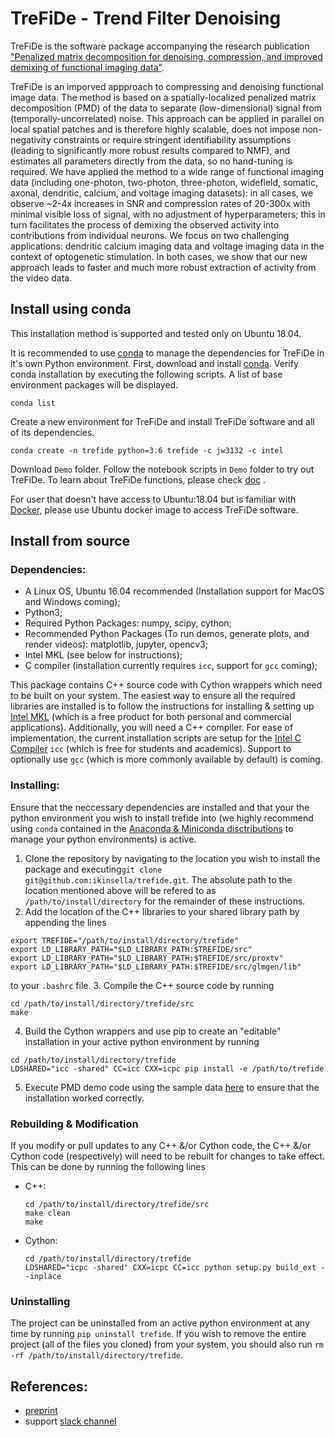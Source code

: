 # TreFiDe - Trend Filter Denoising


TreFiDe is the software package accompanying the research publication
["Penalized matrix decomposition for denoising, compression, and improved demixing of 
functional imaging data"](https://doi.org/10.1101/334706). 

TreFiDe is an imporved appproach 
to compressing and denoising functional image data. The method is based on a spatially-localized 
penalized matrix decomposition (PMD) of the data to separate (low-dimensional) signal from 
(temporally-uncorrelated) noise. This approach can be applied in parallel on local spatial 
patches and is therefore highly scalable, does not impose non-negativity constraints or require 
stringent identifiability assumptions (leading to significantly more robust results compared to 
NMF), and estimates all parameters directly from the data, so no hand-tuning is required. We 
have applied the method to a wide range of functional imaging data (including one-photon, 
two-photon, three-photon, widefield, somatic, axonal, dendritic, calcium, and voltage imaging 
datasets): in all cases, we observe ~2-4x increases in SNR and compression rates of 20-300x 
with minimal visible loss of signal, with no adjustment of hyperparameters; this in turn 
facilitates the process of demixing the observed activity into contributions from individual 
neurons. We focus on two challenging applications: dendritic calcium imaging data and voltage 
imaging data in the context of optogenetic stimulation. In both cases, we show that our new 
approach leads to faster and much more robust extraction of activity from the video data.


## Install using conda

This installation method is supported and tested only on Ubuntu 18.04.

It is recommended to use [conda](https://www.anaconda.com/) to manage the 
dependencies for TreFiDe in it's own Python environment.
First, download and install [conda](https://www.anaconda.com/distribution/). Verify conda installation
by executing the following scripts. A list of base environment packages will be displayed.
```
conda list
```

<!-- pytorch only requires nvidia driver, doesn't require to install cuda. -->
Create a new environment for TreFiDe and install TreFiDe software and all of its dependencies. 

```
conda create -n trefide python=3.6 trefide -c jw3132 -c intel
```

Download `Demo` folder. Follow the notebook scripts in `Demo` folder to try out TreFiDe.
To learn about TreFiDe functions, please check [doc](http://htmlpreview.github.io/?https://github.com/ikinsella/trefide/blob/doc/doc/trefide.html)
.

For user that doesn't have access to Ubuntu:18.04 but is familiar with [Docker](https://www.docker.com/),
please use Ubuntu docker image to access TreFiDe software. 


## Install from source

### Dependencies:
- A Linux OS, Ubuntu 16.04 recommended (Installation support for MacOS and Windows coming);
- Python3;
- Required Python Packages: numpy, scipy, cython;
- Recommended Python Packages (To run demos, generate plots, and render videos): matplotlib, jupyter, opencv3; 
- Intel MKL (see below for instructions);
- C compiler (installation currently requires ```icc```, support for ```gcc``` coming);

This package contains C++ source code with Cython wrappers which need to be built on your system. 
The easiest way to ensure all the required libraries are installed is to follow the instructions for installing & setting up [Intel MKL](https://software.intel.com/en-us/mkl) (which is a free product for both personal and commercial applications).
Additionally, you will need a C++ compiler. For ease of implementation, the current installation scripts are setup for the [Intel C Compiler](https://software.intel.com/en-us/c-compilers) ```icc``` (which is free for students and academics). Support to optionally use ```gcc``` (which is more commonly available by default) is coming.

### Installing:
Ensure that the neccessary dependencies are installed and that your the python environment you wish to install trefide into (we highly recommend using ```conda``` contained in the [Anaconda & Miniconda disctributions](https://www.anaconda.com/download/#linux) to manage your python environments) is active.
1. Clone the repository by navigating to the location you wish to install the package and executing```git clone git@github.com:ikinsella/trefide.git```. The absolute path to the location mentioned above will be refered to as ```/path/to/install/directory``` for the remainder of these instructions.
2. Add the location of the C++ libraries to your shared library path by appending the lines
```
export TREFIDE="/path/to/install/directory/trefide"
export LD_LIBRARY_PATH="$LD_LIBRARY_PATH:$TREFIDE/src"
export LD_LIBRARY_PATH="$LD_LIBRARY_PATH:$TREFIDE/src/proxtv"
export LD_LIBRARY_PATH="$LD_LIBRARY_PATH:$TREFIDE/src/glmgen/lib"
```
to your ```.bashrc``` file.
3. Compile the C++ source code by running 
```
cd /path/to/install/directory/trefide/src
make
```
4. Build the Cython wrappers and use pip to create an "editable" installation in your active python environment by running
```
cd /path/to/install/directory/trefide
LDSHARED="icc -shared" CC=icc CXX=icpc pip install -e /path/to/trefide
```
5. Execute PMD demo code using the sample data [here](https://drive.google.com/file/d/1v8E61-mKwyGNVPQFrLabsLsjA-l6D21E/view?usp=sharing) to ensure that the installation worked correctly.

### Rebuilding & Modification
If you modify or pull updates to any C++ &/or Cython code, the C++ &/or Cython code (respectively) will need to be rebuilt for changes to take effect. This can be done by running the following lines
- C++:
  ```
  cd /path/to/install/directory/trefide/src
  make clean
  make
  ```
- Cython:
  ```
  cd /path/to/install/directory/trefide
  LDSHARED="icpc -shared" CXX=icpc CC=icc python setup.py build_ext --inplace
  ``` 

### Uninstalling
The project can be uninstalled from an active python environment at any time by running ```pip uninstall trefide```. If you wish to remove the entire project (all of the files you cloned) from your system, you should also run ```rm -rf /path/to/install/directory/trefide```.

## References:
- [preprint](https://www.biorxiv.org/content/early/2018/06/03/334706.article-info)
- support [slack channel](https://join.slack.com/t/trefide/shared_invite/enQtMzc5NDM4MDk4OTgxLWE0NjNhZGE5N2VlMTcxNGEwODhkMmFlMjcyYmIzYTdkOGVkYThhNjdkMzEyZmM1NzIzYzc0NTZkYmVjMDY5ZTg)
